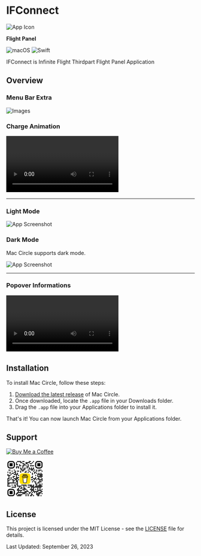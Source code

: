# **IFConnect**

<img src="/images/512-mac.png" alt="App Icon" width="64" height="64">

**Flight Panel**


![macOS](https://img.shields.io/badge/mac%20os-000000?style=for-the-badge&logo=macos&logoColor=F0F0F0)
![Swift](https://img.shields.io/badge/swift-F54A2A?style=for-the-badge&logo=swift&logoColor=white)

IFConnect is Infinite Flight Thirdpart Flight Panel Application

## Overview

### Menu Bar Extra

![Images](images/MacCircle-Grid-Schema.jpeg)



### Charge Animation

![App video](images/charge.mov)

---


### Light Mode

![App Screenshot](images/lightMode.jpg)



### Dark Mode

Mac Circle supports dark mode.


![App Screenshot](images/darkMode.jpg)

---

### Popover Informations


![App video](images/Popover.mov)



## Installation

To install Mac Circle, follow these steps:

1. [Download the latest release](https://github.com/brk-ozs11/Mac-Circle/releases/latest) of Mac Circle.
2. Once downloaded, locate the `.app` file in your Downloads folder.
3. Drag the `.app` file into your Applications folder to install it.

That's it! You can now launch Mac Circle from your Applications folder.


## Support

[![Buy Me a Coffee](https://www.buymeacoffee.com/assets/img/guidelines/download-assets-2.svg)](https://www.buymeacoffee.com/berkozus117)

<img src="images/bmc_qr.png" alt="QR Code" width="100">



## License

This project is licensed under the MIT License - see the [LICENSE](LICENSE) file for details.

Last Updated: September 26, 2023
